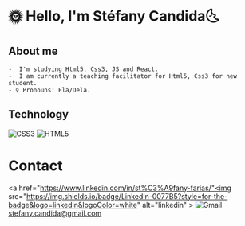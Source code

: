 #  🌞 Hello, I'm Stéfany Candida🌜


  
## About me
    
    -  I'm studying Html5, Css3, JS and React.
    -  I am currently a teaching facilitator for Html5, Css3 for new student.
    - ♀ Pronouns: Ela/Dela.
    
 ##  Technology
    
  <img src="https://img.shields.io/badge/CSS3-1572B6?style=for-the-badge&logo=css3&logoColor=white" alt="CSS3">
  <img src="https://img.shields.io/badge/HTML5-E34F26?style=for-the-badge&logo=html5&logoColor=white" alt="HTML5">


# Contact
 <a href="https://www.linkedin.com/in/st%C3%A9fany-farias/"<img src="https://img.shields.io/badge/LinkedIn-0077B5?style=for-the-badge&logo=linkedin&logoColor=white" alt="linkedin" > </a>
 <img src="https://img.shields.io/badge/Gmail-D14836?style=for-the-badge&logo=gmail&logoColor=white" alt="Gmail" > stefany.candida@gmail.com

 	
